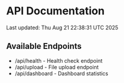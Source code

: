 # API Documentation

Last updated: Thu Aug 21 22:38:31 UTC 2025

## Available Endpoints
- /api/health - Health check endpoint
- /api/upload - File upload endpoint
- /api/dashboard - Dashboard statistics
